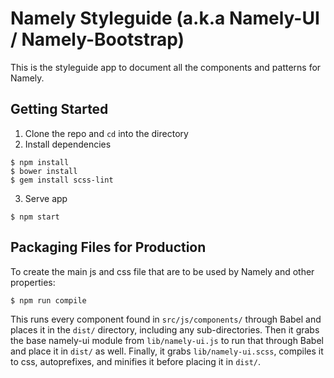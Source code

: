# Namely Styleguide (a.k.a Namely-UI / Namely-Bootstrap)

This is the styleguide app to document all the components and patterns for Namely.

Getting Started
---------------

1. Clone the repo and ```cd``` into the directory
2. Install dependencies
```shell
$ npm install
$ bower install
$ gem install scss-lint
```
3. Serve app
```shell
$ npm start
```


Packaging Files for Production
------------------------------

To create the main js and css file that are to be used by Namely and other properties:
```shell
$ npm run compile
```

This runs every component found in ```src/js/components/``` through Babel and places it in the ```dist/``` directory, including any sub-directories. Then it grabs the base namely-ui module from ```lib/namely-ui.js``` to run that through Babel and place it in ```dist/``` as well. Finally, it grabs ```lib/namely-ui.scss```, compiles it to css, autoprefixes, and minifies it before placing it in ```dist/```. 
